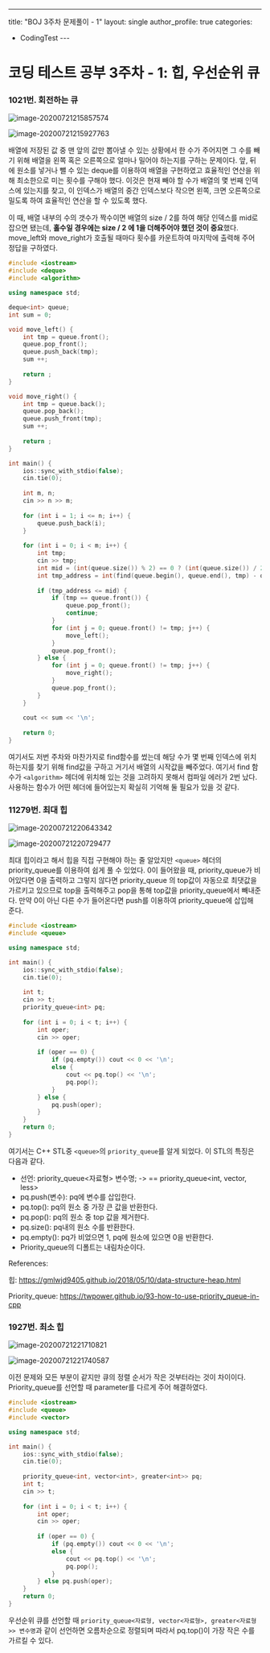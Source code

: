 ---
title: "BOJ 3주차 문제풀이 - 1"
layout: single
author_profile: true
categories:
- CodingTest
​---

# 코딩 테스트 공부 3주차 - 1: 힙, 우선순위 큐

### 1021번. 회전하는 큐

![image-20200721215857574](../../post_images/20200721/image-20200721215857574.png)

![image-20200721215927763](../../post_images/20200721/image-20200721215927763.png)

배열에 저장된 값 중 맨 앞의 값만 뽑아낼 수 있는 상황에서 한 수가 주어지면 그 수를 빼기 위해 배열을 왼쪽 혹은 오른쪽으로 얼마나 밀어야 하는지를 구하는 문제이다. 앞, 뒤에 원소를 넣거나 뺄 수 있는 deque를 이용하여 배열을 구현하였고 효율적인 연산을 위해 최소한으로 미는 횟수를 구해야 했다. 이것은 현재 빼야 할 수가 배열의 몇 번째 인덱스에 있는지를 찾고, 이 인덱스가 배열의 중간 인덱스보다 작으면 왼쪽, 크면 오른쪽으로 밀도록 하여 효율적인 연산을 할 수 있도록 했다.

이 때, 배열 내부의 수의 갯수가 짝수이면 배열의 size / 2를 하여 해당 인덱스를 mid로 잡으면 됐는데, **홀수일 경우에는 size / 2 에 1을 더해주어야 했던 것이 중요**했다. move_left와 move_right가 호출될 때마다 횟수를 카운트하여 마지막에 출력해 주어 정답을 구하였다.

```c++
#include <iostream>
#include <deque>
#include <algorithm>

using namespace std;

deque<int> queue;
int sum = 0;

void move_left() {
    int tmp = queue.front();
    queue.pop_front();
    queue.push_back(tmp);
    sum ++;
    
    return ;
}

void move_right() {
    int tmp = queue.back();
    queue.pop_back();
    queue.push_front(tmp);
    sum ++;
    
    return ;
}

int main() {
    ios::sync_with_stdio(false);
    cin.tie(0);
    
    int m, n;
    cin >> n >> m;
    
    for (int i = 1; i <= n; i++) {
        queue.push_back(i);
    }
    
    for (int i = 0; i < m; i++) {
        int tmp;
        cin >> tmp;
        int mid = (int(queue.size()) % 2) == 0 ? (int(queue.size()) / 2) - 1 : (int(queue.size()) / 2);
        int tmp_address = int(find(queue.begin(), queue.end(), tmp) - queue.begin());
        
        if (tmp_address <= mid) {
            if (tmp == queue.front()) {
                queue.pop_front();
                continue;
            }
            for (int j = 0; queue.front() != tmp; j++) {
                move_left();
            }
            queue.pop_front();
        } else {
            for (int j = 0; queue.front() != tmp; j++) {
                move_right();
            }
            queue.pop_front();
        }
    }
    
    cout << sum << '\n';
    
    return 0;
}
```

여기서도 저번 주차와 마찬가지로 find함수를 썼는데 해당 수가 몇 번째 인덱스에 위치하는지를 찾기 위해 find값을 구하고 거기서 배열의 시작값을 빼주었다. 여기서 find 함수가 ```<algorithm>``` 헤더에 위치해 있는 것을 고려하지 못해서 컴파일 에러가 2번 났다. 사용하는 함수가 어떤 헤더에 들어있는지 확실히 기억해 둘 필요가 있을 것 같다.



### 11279번. 최대 힙

![image-20200721220643342](../../post_images/20200721/image-20200721220643342.png)

![image-20200721220729477](../../post_images/20200721/image-20200721220729477.png)

최대 힙이라고 해서 힙을 직접 구현해야 하는 줄 알았지만 ```<queue>``` 헤더의 priority_queue를 이용하여 쉽게 풀 수 있었다. 0이 들어왔을 때, priority_queue가 비어있다면 0을 출력하고 그렇지 않다면 priority_queue 의 top값이 자동으로 최댓값을 가르키고 있으므로 top을 출력해주고 pop을 통해 top값을 priority_queue에서 빼내준다. 만약 0이 아닌 다른 수가 들어온다면 push를 이용하여 priority_queue에 삽입해 준다.

```c++
#include <iostream>
#include <queue>

using namespace std;

int main() {
    ios::sync_with_stdio(false);
    cin.tie(0);
    
    int t;
    cin >> t;
    priority_queue<int> pq;
    
    for (int i = 0; i < t; i++) {
        int oper;
        cin >> oper;
        
        if (oper == 0) {
            if (pq.empty()) cout << 0 << '\n';
            else {
                cout << pq.top() << '\n';
                pq.pop();
            }
        } else {
            pq.push(oper);
        }
    }
    return 0;
}
```

여기서는 C++ STL중 ```<queue>```의 ```priority_queue```를 알게 되었다. 이 STL의 특징은 다음과 같다.

- 선언: priority_queue<자료형> 변수명; -> == priority_queue<int, vector<int>, less<int>>
- pq.push(변수): pq에 변수를 삽입한다.
- pq.top(): pq의 원소 중 가장 큰 값을 반환한다.
- pq.pop(): pq의 원소 중 top 값을 제거한다.
- pq.size(): pq내의 원소 수를 반환한다.
- pq.empty(): pq가 비었으면 1, pq에 원소에 있으면 0을 반환한다.
- Priority_queue의 디폴트는 내림차순이다.

References: 

힙: https://gmlwjd9405.github.io/2018/05/10/data-structure-heap.html

Priority_queue: https://twpower.github.io/93-how-to-use-priority_queue-in-cpp



### 1927번. 최소 힙

![image-20200721221710821](../../post_images/20200721/image-20200721221710821.png)

![image-20200721221740587](../../post_images/20200721/image-20200721221740587.png)

이전 문제와 모든 부분이 같지만 큐의 정렬 순서가 작은 것부터라는 것이 차이이다. Priority_queue를 선언할 때 parameter를 다르게 주어 해결하였다.

```c++
#include <iostream>
#include <queue>
#include <vector>

using namespace std;

int main() {
    ios::sync_with_stdio(false);
    cin.tie(0);
    
    priority_queue<int, vector<int>, greater<int>> pq;
    int t;
    cin >> t;
    
    for (int i = 0; i < t; i++) {
        int oper;
        cin >> oper;
        
        if (oper == 0) {
            if (pq.empty()) cout << 0 << '\n';
            else {
                cout << pq.top() << '\n';
                pq.pop();
            }
        } else pq.push(oper);
    }
    return 0;
}
```

우선순위 큐를 선언할 때 ```priority_queue<자료형, vector<자료형>, greater<자료형>> 변수명```과 같이 선언하면 오름차순으로 정렬되며 따라서 pq.top()이 가장 작은 수를 가르킬 수 있다.